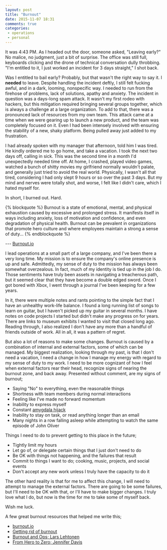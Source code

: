 ```yaml
---
layout: post
title: "Burnout"
date: 2015-11-07 18:31
comments: true
categories:
 - operations
 - personal
---
```


It was 4:43 PM. As I headed out the door, someone asked, "Leaving early?" No
malice, no judgment, just a bit of surprise. The office was still full,
keyboards clicking and the drone of technical conversation dully throbbing. "I'm
entitled to it, I just worked an incident for 3 days straight," I shot back.

Was I entitled to bail early? Probably, but that wasn't the right way to say it.
I __needed__ to leave. Despite handling the incident deftly, I still felt
fucking awful, and in a dark, looming, nonspecific way. I needed to run from the
firehose of problems, lack of solutions, apathy and anxiety. The incident in
question was a days-long spam attack. It wasn't my first rodeo with hackers, but
this mitigation required bringing several groups together, which is always a
challenge at a large organization. To add to that, there was a pronounced lack
of resources from my own team. This attack came at a time when we were gearing
up to launch a new product, and the team was completely focused on it. Even I
had been intensely involved with ensuring the stability of a new, shaky
platform. Being pulled away just added to my frustration.

I had already spoken with my manager that afternoon, told him I was tired. He
kindly ordered me to go home, and take a vacation. I took the next two days off,
calling in sick. This was the second time in a month I'd unexpectedly needed
time off. At home, I crashed, played video games, watched a bunch of shitty
movies my girlfriend normally wouldn't palate, and generally just tried to avoid
the real world. Physically, I wasn't all that tired, considering I had only
slept 9 hours or so over the past 3 days. But my mind and nerves were totally
shot, and worse, I felt like I didn't care, which I hated myself for.

In short, I burned out. Hard.

<!-- more -->

{% blockquote %}
Burnout is a state of emotional, mental, and physical exhaustion caused by
excessive and prolonged stress. It manifests itself in ways including anxiety,
loss of motivation and confidence, and even degradation of physical health.
Burnout can be prevalent in organizations that promote hero culture and where
employees maintain a strong a sense of duty...
{% endblockquote %}

--- [Burnout.io](http://burnout.io/)

I lead operations at a small part of a large company, and I've been there a very
long time. My mission is to ensure the company's online presence is up and
safe. Admittedly, my sense of duty to the mission has always been somewhat
overzealous. In fact, much of my identity is tied up in the job I do. Those
sentiments have truly been assets in navigating a treacherous path, but it
seemed clear that they have become a double edged sword. Once I got bored with
Xbox, I went through a journal I've been keeping for a few years.

In it, there were multiple notes and rants pointing to the simple fact that I
have an unhealthy work-life balance. I found a long running list of songs to
learn on guitar, but I haven't picked up my guitar in several months. I have
notes on code projects I started but didn't make any progress on for years.
There are links to museum exhibits I wanted to visit that closed long ago.
Reading through, I also realized I don't have any more than a handful of friends
outside of work. All in all, it was a pattern of regret.

But also a lot of reasons to make some changes. Burnout is caused by a
combination of internal and external factors, some of which can be managed. My
biggest realization, looking through my past, is that I don't need a vacation, I
need a change in how I manage my energy with regard to my sense of duty to my
work. I need to be more cognizant of how I feel when external factors rear
their head, recognize signs of nearing the burnout zone, and back away.
Presented without comment, are my signs of burnout;

 - Saying "No" to everything, even the reasonable things
 - Shortness with team members during normal interactions
 - Feeling like I've made no forward momentum
 - Inability to express myself
 - Constant [amygdala hijack](https://en.wikipedia.org/wiki/Amygdala_hijack)
 - Inability to stay on task, or read anything longer than an email
 - Many nights in a row falling asleep while attempting to watch the same
 episode of John Oliver

Things I need to do to prevent getting to this place in the future;

 - Tightly limit my hours
 - Let go of, or delegate certain things that I just don't need to do
 - Be OK with things not happening, and the failures that result
 - Commit to things I want to do; cooking, music, projects, and social events
 - Don't accept any new work unless I truly have the capacity to do it

The other hard reality is that for me to affect this change, I will need to
attempt to manage the external factors. There are going to be some failures, but
I'll need to be OK with that, or I'll have to make bigger changes. I truly love
what I do, but now is the time for me to take some of myself back.

Wish me luck.

A few great burnout resources that helped me write this;

 - [burnout.io](http://burnout.io/)
 - [Getting rid of burnout](http://kentnguyen.com/personal/getting-rid-burnouts/)
 - [Burnout and Ops; Lars Lehtonen](https://www.usenix.org/node/186465)
 - [From Hero to Zero; Jennifer Davis](https://vimeo.com/104252736)
